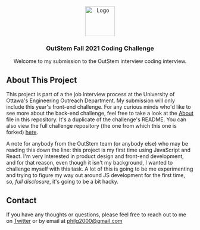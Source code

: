<!-- PROJECT LOGO -->
<br />
<p align="center">
  <a href="https://github.com/aes-outreach/summer-2021-interview">
    <img src="outstem_logo_icon.svg" alt="Logo" width="80" height="80">
  </a>

  <h3 align="center">OutStem Fall 2021 Coding Challenge</h3>

  <p align="center">
    Welcome to my submission to the OutStem interview coding interview.
  </p>
</p>

<!-- ABOUT THE PROJECT -->
## About This Project

This project is part of a the job interview process at the University of Ottawa's Engineering Outreach Department. My submission will only include this year's front-end challenge. For any curious minds who'd like to see more about the back-end challenge, feel free to take a look at the [About](About.md) file in this repository. It's a duplicate of the challenge's README. You can also view the full challenge repository (the one from which this one is forked) [here](https://github.com/AES-Outreach/Fall-2021-Interview).

A note for anybody from the OutStem team (or anybody else) who may be reading this down the line: this project is my first time using JavaScript and React. I'm very interested in product design and front-end development, and for that reason, even though it isn't my background, I wanted to challenge myself with this task. A lot of this is going to be me experimenting and trying to figure my way out around JS development for the first time, so, *full disclosure*, it's going to be a bit hacky. 

## Contact
If you have any thoughts or questions, please feel free to reach out to me on [Twitter](https://twitter.com/philippegagne00) or by email at philg2000@gmail.com
